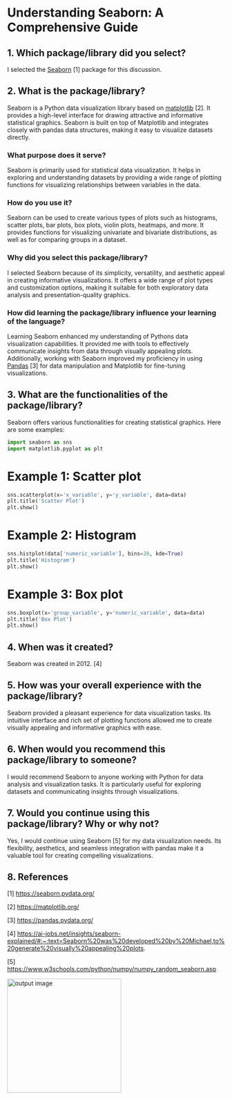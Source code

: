 # Understanding Seaborn: A Comprehensive Guide

## 1. Which package/library did you select?
I selected the [Seaborn](https://seaborn.pydata.org/) [1] package for this discussion.

## 2. What is the package/library?
Seaborn is a Python data visualization library based on [matplotlib](https://matplotlib.org/) [2]. It provides a high-level interface for drawing attractive and informative statistical graphics. Seaborn is built on top of Matplotlib and integrates closely with pandas data structures, making it easy to visualize datasets directly.

### What purpose does it serve?
Seaborn is primarily used for statistical data visualization. It helps in exploring and understanding datasets by providing a wide range of plotting functions for visualizing relationships between variables in the data.

### How do you use it?
Seaborn can be used to create various types of plots such as histograms, scatter plots, bar plots, box plots, violin plots, heatmaps, and more. It provides functions for visualizing univariate and bivariate distributions, as well as for comparing groups in a dataset.

### Why did you select this package/library?
I selected Seaborn because of its simplicity, versatility, and aesthetic appeal in creating informative visualizations. It offers a wide range of plot types and customization options, making it suitable for both exploratory data analysis and presentation-quality graphics.

### How did learning the package/library influence your learning of the language?
Learning Seaborn enhanced my understanding of Pythons data visualization capabilities. It provided me with tools to effectively communicate insights from data through visually appealing plots. Additionally, working with Seaborn improved my proficiency in using [Pandas](https://pandas.pydata.org/) [3] for data manipulation and Matplotlib for fine-tuning visualizations.

## 3. What are the functionalities of the package/library?
Seaborn offers various functionalities for creating statistical graphics. Here are some examples:

```python
import seaborn as sns
import matplotlib.pyplot as plt
```

# Example 1: Scatter plot
```python
sns.scatterplot(x='x_variable', y='y_variable', data=data)
plt.title('Scatter Plot')
plt.show()
```

# Example 2: Histogram
```python
sns.histplot(data['numeric_variable'], bins=20, kde=True)
plt.title('Histogram')
plt.show()
```

# Example 3: Box plot
```python
sns.boxplot(x='group_variable', y='numeric_variable', data=data)
plt.title('Box Plot')
plt.show()
```

## 4. When was it created?
Seaborn was created in 2012. [4]

## 5. How was your overall experience with the package/library?
Seaborn provided a pleasant experience for data visualization tasks. Its intuitive interface and rich set of plotting functions allowed me to create visually appealing and informative graphics with ease.

## 6. When would you recommend this package/library to someone?
I would recommend Seaborn to anyone working with Python for data analysis and visualization tasks. It is particularly useful for exploring datasets and communicating insights through visualizations.

## 7. Would you continue using this package/library? Why or why not?
Yes, I would continue using Seaborn [5] for my data visualization needs. Its flexibility, aesthetics, and seamless integration with pandas make it a valuable tool for creating compelling visualizations.

## 8. References
[1] https://seaborn.pydata.org/

[2] https://matplotlib.org/

[3] https://pandas.pydata.org/

[4] https://ai-jobs.net/insights/seaborn-explained/#:~:text=Seaborn%20was%20developed%20by%20Michael,to%20generate%20visually%20appealing%20plots.

[5] https://www.w3schools.com/python/numpy/numpy_random_seaborn.asp


<img width="264" alt="output image" src="https://raw.githubusercontent.com/mwaskom/seaborn/master/doc/_static/logo-wide-lightbg.svg">

